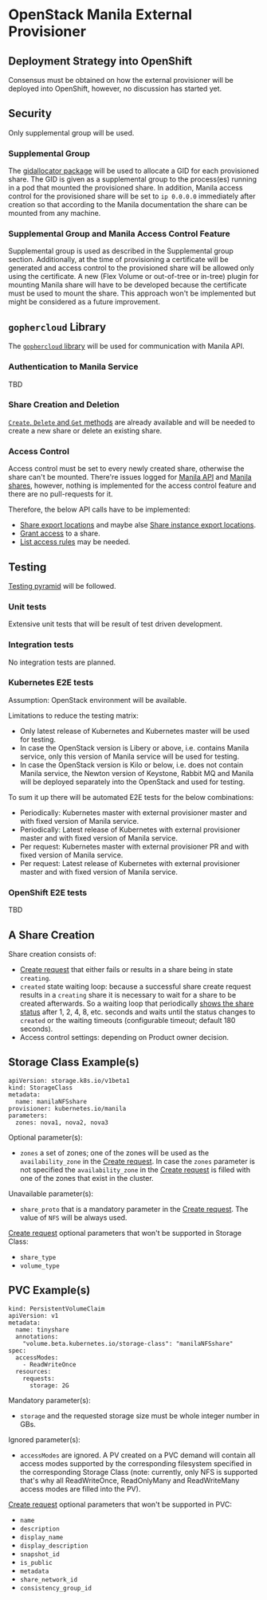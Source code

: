 # OpenStack Manila External Provisioner


## Deployment Strategy into OpenShift
Consensus must be obtained on how the external provisioner will be deployed into OpenShift, however, no discussion has started yet.


## Security
Only supplemental group will be used.

### Supplemental Group
The [gidallocator package](https://github.com/wongma7/efs-provisioner/blob/master/pkg/gidallocator/allocator.go) will be used to allocate a GID for each provisioned share. The GID is given as a supplemental group to the process(es) running in a pod that mounted the provisioned share.
In addition, Manila access control for the provisioned share will be set to `ip 0.0.0.0` immediately after creation so that according to the Manila documentation the share can be mounted from any machine.

### Supplemental Group and Manila Access Control Feature
Supplemental group is used as described in the Supplemental group section.
Additionally, at the time of provisioning a certificate will be generated and access control to the provisioned share will be allowed only using the certificate.
A new (Flex Volume or out-of-tree or in-tree) plugin for mounting Manila share will have to be developed because the certificate must be used to mount the share.
This approach won't be implemented but might be considered as a future improvement.


## `gophercloud` Library
The [`gophercloud` library](https://github.com/gophercloud/gophercloud) will be used for communication with Manila API.

### Authentication to Manila Service
TBD

### Share Creation and Deletion
[`Create`, `Delete` and `Get` methods](https://github.com/gophercloud/gophercloud/blob/master/openstack/sharedfilesystems/v2/shares/requests.go) are already available and will be needed to create a new share or delete an existing share.

### Access Control
Access control must be set to every newly created share, otherwise the share can't be mounted.
There're issues logged for [Manila API](https://github.com/gophercloud/gophercloud/issues/114) and [Manila shares](https://github.com/gophercloud/gophercloud/issues/129), however, nothing is implemented for the access control feature and there are no pull-requests for it.

Therefore, the below API calls have to be implemented:
- [Share export locations](https://developer.openstack.org/api-ref/shared-file-systems/#share-export-locations-since-api-v2-9) and maybe alse [Share instance export locations](https://developer.openstack.org/api-ref/shared-file-systems/#share-instance-export-locations-since-api-v2-9).
- [Grant access](https://developer.openstack.org/api-ref/shared-file-systems/#grant-access) to a share.
- [List access rules](https://developer.openstack.org/api-ref/shared-file-systems/#list-access-rules) may be needed.


## Testing
[Testing pyramid](https://testing.googleblog.com/2015/04/just-say-no-to-more-end-to-end-tests.html) will be followed.

### Unit tests
Extensive unit tests that will be result of test driven development.

### Integration tests
No integration tests are planned.

### Kubernetes E2E tests
Assumption: OpenStack environment will be available.

Limitations to reduce the testing matrix:
- Only latest release of Kubernetes and Kubernetes master will be used for testing.
- In case the OpenStack version is Libery or above, i.e. contains Manila service, only this version of Manila service will be used for testing.
- In case the OpenStack version is Kilo or below, i.e. does not contain Manila service, the Newton version of Keystone, Rabbit MQ and Manila will be deployed separately into the OpenStack and used for testing.

To sum it up there will be automated E2E tests for the below combinations:
- Periodically: Kubernetes master with external provisioner master and with fixed version of Manila service.
- Periodically: Latest release of Kubernetes with external provisioner master and with fixed version of Manila service.
- Per request: Kubernetes master with external provisioner PR and with fixed version of Manila service.
- Per request: Latest release of Kubernetes with external provisioner master and with fixed version of Manila service.

### OpenShift E2E tests
TBD


## A Share Creation
Share creation consists of:
- [Create request](http://developer.openstack.org/api-ref/shared-file-systems/?expanded=create-share-detail#create-share) that either fails or results in a share being in state `creating`.
- `created` state waiting loop: because a successful share create request results in a `creating` share it is necessary to wait for a share to be created afterwards. So a waiting loop that periodically [shows the share status](http://developer.openstack.org/api-ref/shared-file-systems/?expanded=create-share-detail#show-share-details) after 1, 2, 4, 8, etc. seconds and waits until the status changes to `created` or the waiting timeouts (configurable timeout; default 180 seconds).
- Access control settings: depending on Product owner decision.


## Storage Class Example(s)
```
apiVersion: storage.k8s.io/v1beta1
kind: StorageClass
metadata:
  name: manilaNFSshare
provisioner: kubernetes.io/manila
parameters:
  zones: nova1, nova2, nova3
```
Optional parameter(s):
- `zones` a set of zones; one of the zones will be used as the `availability_zone` in the [Create request](http://developer.openstack.org/api-ref/shared-file-systems/?expanded=create-share-detail#create-share). In case the `zones` parameter is not specified the `availability_zone` in the [Create request](http://developer.openstack.org/api-ref/shared-file-systems/?expanded=create-share-detail#create-share) is filled with one of the zones that exist in the cluster.

Unavailable parameter(s):
- `share_proto` that is a mandatory parameter in the [Create request](http://developer.openstack.org/api-ref/shared-file-systems/?expanded=create-share-detail#create-share). The value of `NFS` will be always used.

[Create request](http://developer.openstack.org/api-ref/shared-file-systems/?expanded=create-share-detail#create-share) optional parameters that won't be supported in Storage Class:
- `share_type`
- `volume_type`


## PVC Example(s)
```
kind: PersistentVolumeClaim
apiVersion: v1
metadata:
  name: tinyshare
  annotations:
    "volume.beta.kubernetes.io/storage-class": "manilaNFSshare"
spec:
  accessModes:
    - ReadWriteOnce
  resources:
    requests:
      storage: 2G
```
Mandatory parameter(s):
- `storage` and the requested storage size must be whole integer number in GBs.

Ignored parameter(s):
- `accessModes` are ignored. A PV created on a PVC demand will contain all access modes supported by the corresponding filesystem specified in the corresponding Storage Class (note: currently, only NFS is supported that's why all ReadWriteOnce, ReadOnlyMany and ReadWriteMany access modes are filled into the PV).

[Create request](http://developer.openstack.org/api-ref/shared-file-systems/?expanded=create-share-detail#create-share) optional parameters that won't be supported in PVC:
- `name`
- `description`
- `display_name`
- `display_description`
- `snapshot_id`
- `is_public`
- `metadata`
- `share_network_id`
- `consistency_group_id`
